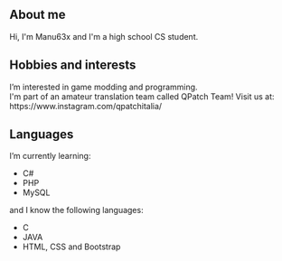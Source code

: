 <h2>About me</h2>
Hi, I'm Manu63x and I'm a high school CS student.

<h2>Hobbies and interests</h2>
<p>
  I’m interested in game modding and programming.<br>
  I'm part of an amateur translation team called QPatch Team!
  Visit us at: https://www.instagram.com/qpatchitalia/
</p>
<h2>Languages</h2>
I’m currently learning: 
<ul>
  <li>C#</li>
  <li>PHP</li>
  <li>MySQL</li>
</ul>
and I know the following languages:
<ul>
  <li>C</li>
  <li>JAVA</li>
  <li>HTML, CSS and Bootstrap</li>
</ul>

<!---
Manu63x/Manu63x is a ✨ special ✨ repository because its `README.md` (this file) appears on your GitHub profile.
You can click the Preview link to take a look at your changes.
--->
